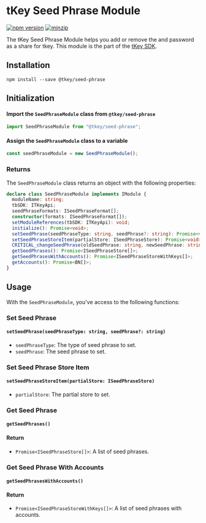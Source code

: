 # tKey Seed Phrase Module

[![npm version](https://img.shields.io/npm/v/@tkey/seed-phrase?label=%22%22)](https://www.npmjs.com/package/@tkey/seed-phrase/v/latest)                        [![minzip](https://img.shields.io/bundlephobia/minzip/@tkey/seed-phrase?label=%22%22)](https://bundlephobia.com/result?p=@tkey/seed-phrase@latest) 

The tKey Seed Phrase Module helps you add or remove the and password as a share for tkey. This module is the part of the [tKey SDK](https://github.com/tkey/tkey/).


## Installation

```shell
npm install --save @tkey/seed-phrase
```

## Initialization

#### Import the `SeedPhraseModule` class from `@tkey/seed-phrase`

```javascript
import SeedPhraseModule from "@tkey/seed-phrase";
```

#### Assign the `SeedPhraseModule` class to a variable

```javascript
const seedPhraseModule = new SeedPhraseModule();
```

### Returns

The `SeedPhraseModule` class returns an object with the following properties:

```ts
declare class SeedPhraseModule implements IModule {
  moduleName: string;
  tbSDK: ITKeyApi;
  seedPhraseFormats: ISeedPhraseFormat[];
  constructor(formats: ISeedPhraseFormat[]);
  setModuleReferences(tbSDK: ITKeyApi): void;
  initialize(): Promise<void>;
  setSeedPhrase(seedPhraseType: string, seedPhrase?: string): Promise<void>;
  setSeedPhraseStoreItem(partialStore: ISeedPhraseStore): Promise<void>;
  CRITICAL_changeSeedPhrase(oldSeedPhrase: string, newSeedPhrase: string): Promise<void>;
  getSeedPhrases(): Promise<ISeedPhraseStore[]>;
  getSeedPhrasesWithAccounts(): Promise<ISeedPhraseStoreWithKeys[]>;
  getAccounts(): Promise<BN[]>;
}
```

## Usage

With the `SeedPhraseModule`, you've access to the following functions:

### Set Seed Phrase

#### `setSeedPhrase(seedPhraseType: string, seedPhrase?: string)`

- `seedPhraseType`: The type of seed phrase to set.
- `seedPhrase`: The seed phrase to set.

### Set Seed Phrase Store Item

#### `setSeedPhraseStoreItem(partialStore: ISeedPhraseStore)`

- `partialStore`: The partial store to set.

### Get Seed Phrase

#### `getSeedPhrases()`

#### Return

- `Promise<ISeedPhraseStore[]>`: A list of seed phrases.

### Get Seed Phrase With Accounts

#### `getSeedPhrasesWithAccounts()`

#### Return

- `Promise<ISeedPhraseStoreWithKeys[]>`: A list of seed phrases with accounts.
